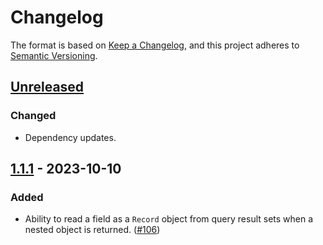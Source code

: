 # Changelog

The format is based on [Keep a Changelog](https://keepachangelog.com/en/1.1.0/), and this project adheres to
[Semantic Versioning](https://semver.org/spec/v2.0.0.html).

## [Unreleased]

### Changed

- Dependency updates.

## [1.1.1] - 2023-10-10

### Added

- Ability to read a field as a `Record` object from query result sets when a nested object is returned. ([#106](https://github.com/forcedotcom/sf-fx-sdk-java/pull/106))

[unreleased]: https://github.com/forcedotcom/sf-fx-sdk-java/compare/v1.1.1...HEAD
[1.1.1]: https://github.com/forcedotcom/sf-fx-sdk-java/compare/v1.1.0...v1.1.1
